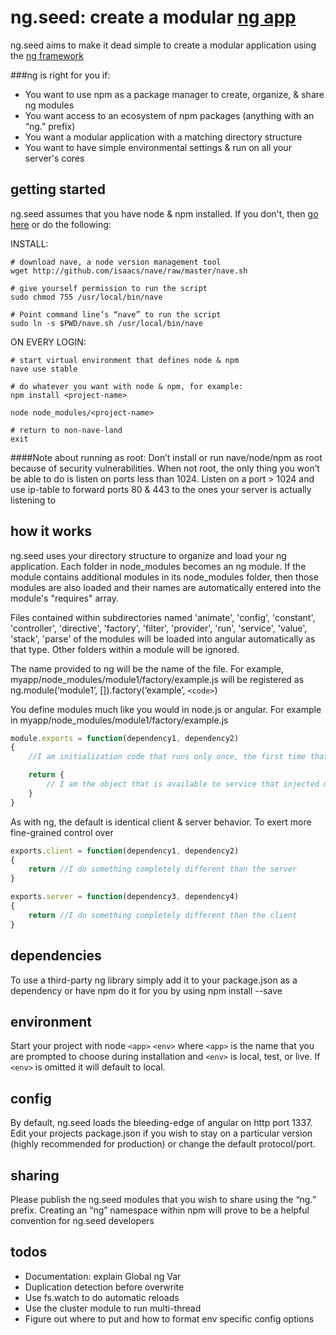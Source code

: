 # ng.seed: create a modular [ng app](https://github.com/ng-/ng)
ng.seed aims to make it dead simple to create a modular application using the [ng framework](https://github.com/ng-/ng)

###ng is right for you if:
- You want to use npm as a package manager to create, organize, & share ng modules
- You want access to an ecosystem of npm packages (anything with an “ng.” prefix)
- You want a modular application with a matching directory structure
- You want to have simple environmental settings & run on all your server's cores

## getting started
ng.seed assumes that you have node & npm installed.  If you don't, then [go here](https://gist.github.com/isaacs/579814) or do the following:

INSTALL:
```shell
# download nave, a node version management tool
wget http://github.com/isaacs/nave/raw/master/nave.sh

# give yourself permission to run the script
sudo chmod 755 /usr/local/bin/nave

# Point command line’s “nave” to run the script
sudo ln -s $PWD/nave.sh /usr/local/bin/nave
```
ON EVERY LOGIN:
```shell
# start virtual environment that defines node & npm
nave use stable

# do whatever you want with node & npm, for example:
npm install <project-name>

node node_modules/<project-name>

# return to non-nave-land
exit
```
####Note about running as root:
Don’t install or run nave/node/npm as root because of security vulnerabilities. When not root, the only thing you won’t be able to do is listen on ports less than 1024.  Listen on a port > 1024 and use ip-table to forward ports 80 & 443 to the ones your server is actually listening to

## how it works
ng.seed uses your directory structure to organize and load your ng application. Each folder in node_modules becomes an ng module. If the module contains additional modules in its node_modules folder, then those modules are also loaded and their names are automatically entered into the module's "requires" array.

Files contained within subdirectories named 'animate', 'config', 'constant', 'controller', 'directive', 'factory', 'filter', 'provider', 'run', 'service', 'value', 'stack', 'parse' of the modules will be loaded into  angular automatically as that type. Other folders within a module will be ignored.

The name provided to ng will be the name of the file. For example, myapp/node_modules/module1/factory/example.js will be registered as ng.module(‘module1’, []).factory(‘example’, `<code>`)

You define modules much like you would in node.js or angular.  For example in myapp/node_modules/module1/factory/example.js
```javascript
module.exports = function(dependency1, dependency2)
{
	//I am initialization code that runs only once, the first time that this factory is injected

	return {
		// I am the object that is available to service that injected me
	}
}
```

As with ng, the default is identical client & server behavior.  To exert more fine-grained control over
```javascript
exports.client = function(dependency1, dependency2)
{
	return //I do something completely different than the server
}

exports.server = function(dependency3, dependency4)
{
	return //I do something completely different than the client
}
```

## dependencies

To use a third-party ng library simply add it to your package.json as a dependency or have npm do it for you by using npm install --save <package-name>

## environment

Start your project with node `<app>` `<env>` where `<app>` is the name that you are prompted to choose during installation and `<env>` is local, test, or live.  If `<env>` is omitted it will default to local.

## config

By default, ng.seed loads the bleeding-edge of angular on http port 1337.  Edit your projects package.json if you wish to stay on a particular version (highly recommended for production) or change the default protocol/port.

## sharing

Please publish the ng.seed modules that you wish to share using the “ng.” prefix. Creating an “ng” namespace within npm will prove to be a helpful convention for ng.seed developers

## todos
- Documentation: explain Global ng Var
- Duplication detection before overwrite
- Use fs.watch to do automatic reloads
- Use the cluster module to run multi-thread
- Figure out where to put and how to format env specific config options
